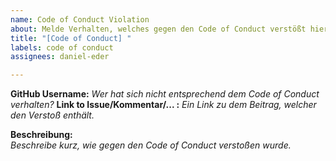 ```yaml
---
name: Code of Conduct Violation
about: Melde Verhalten, welches gegen den Code of Conduct verstößt hier.
title: "[Code of Conduct] "
labels: code of conduct
assignees: daniel-eder

---
```


**GitHub Username:** *Wer hat sich nicht entsprechend dem Code of Conduct verhalten?*
**Link to Issue/Kommentar/... :** *Ein Link zu dem Beitrag, welcher den Verstoß enthält.*

**Beschreibung:**  
*Beschreibe kurz, wie gegen den Code of Conduct verstoßen wurde.*
